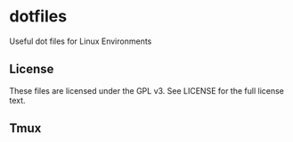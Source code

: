 dotfiles
=========

Useful dot files for Linux Environments

License
-------

These files are licensed under the GPL v3.  See LICENSE for the full license text.

Tmux
-----
